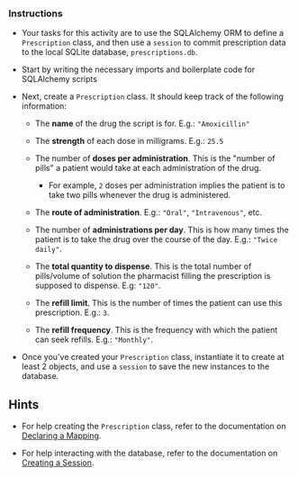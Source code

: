 ### Instructions

* Your tasks for this activity are to use the SQLAlchemy ORM to define a `Prescription` class, and then use a `session` to commit prescription data to the local SQLite database, `prescriptions.db`.

* Start by writing the necessary imports and boilerplate code for SQLAlchemy scripts

* Next, create a `Prescription` class. It should keep track of the following information:

  * The **name** of the drug the script is for. E.g.: `"Amoxicillin"`

  * The **strength** of each dose in milligrams. E.g.: `25.5`

  * The number of **doses per administration**. This is the "number of pills" a patient would take at each administration of the drug. 
  
    * For example, `2` doses per administration implies the patient is to take two pills whenever the drug is administered.

  * The **route of administration**. E.g.: `"Oral"`, `"Intravenous"`, etc.

  * The number of **administrations per day**. This is how many times the patient is to take the drug over the course of the day. E.g.: `"Twice daily"`.

  * The **total quantity to dispense**. This is the total number of pills/volume of solution the pharmacist filling the prescription is supposed to dispense. E.g: `"120"`.

  * The **refill limit**. This is the number of times the patient can use this prescription. E.g.: `3`.

  * The **refill frequency**. This is the frequency with which the patient can seek refills. E.g.: `"Monthly"`.

* Once you've created your `Prescription` class, instantiate it to create at least 2 objects, and use a `session` to save the new instances to the database.

## Hints

* For help creating the `Prescription` class, refer to the documentation on [Declaring a Mapping](http://docs.sqlalchemy.org/en/latest/orm/tutorial.html#declare-a-mapping).

* For help interacting with the database, refer to the documentation on [Creating a Session](http://docs.sqlalchemy.org/en/latest/orm/tutorial.html#creating-a-session).
